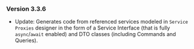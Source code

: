 ### Version 3.3.6

- Update: Generates code from referenced services modeled in `Service Proxies` designer in the form of a Service Interface (that is fully `async`/`await` enabled) and DTO classes (including Commands and Queries).